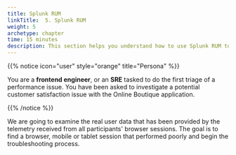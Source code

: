 ```yaml
---
title: Splunk RUM
linkTitle:  5. Splunk RUM
weight: 5
archetype: chapter
time: 15 minutes
description: This section helps you understand how to use Splunk RUM to monitor the performance of your applications from the end user's perspective.
---
```


{{% notice icon="user" style="orange" title="Persona" %}}

You are a **frontend engineer**, or an **SRE** tasked to do the first triage of a performance issue. You have been asked to investigate a potential customer satisfaction issue with the Online Boutique application.

{{% /notice %}}

We are going to examine the real user data that has been provided by the telemetry received from all participants' browser sessions. The goal is to find a browser, mobile or tablet session that performed poorly and begin the troubleshooting process.
